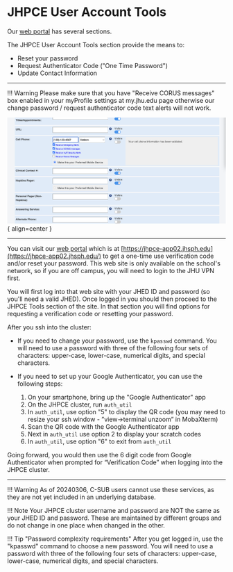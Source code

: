 # JHPCE User Account Tools

Our [web portal](https://jhpce-app02.jhsph.edu/) has several sections.

The JHPCE User Account Tools section provide the means to:

* Reset your password
* Request Authenticator Code ("One Time Password")
* Update Contact Information
---

!!! Warning
    Please make sure that you have "Receive CORUS messages" box enabled in your myProfile settings at my.jhu.edu page otherwise our change password / request authenticator code text alerts will not work.

[![enable_corus_logo](../portal/images/enable-corus.png)](https://jhpce-app02.jhsph.edu){ align=center }

---
You can visit our [web portal](https://jhpce-app02.jhsph.edu/) which is at [https://jhpce-app02.jhsph.edu](https://jhpce-app02.jhsph.edu/) to get a one-time use verification code and/or reset your password.  This web site is only available on the school's network, so if you are off campus, you will need to login to the JHU VPN first.

You will first log into that web site with your JHED ID and password (so you'll need a valid JHED). Once logged in you should then proceed to the JHPCE Tools section of the site.  In that section you will find options for requesting a verification code or resetting your password.
 
After you ssh into the cluster:
 
- If you need to change your password, use the `kpasswd` command. You will need to use a password with three of the following four sets of
characters: upper-case, lower-case, numerical digits, and special characters.
 
- If you need to set up your Google Authenticator, you can use the following steps:
  
    1. On your smartphone, bring up the "Google Authenticator" app
    2. On the JHPCE cluster, run `auth_util`
    3. In `auth_util`, use option "5" to display the QR code (you may need to resize your ssh window - ”view->terminal unzoom” in MobaXterm)
    4. Scan the QR code with the Google Authenticator app
    5. Next in `auth_util` use option 2 to display your scratch codes
    6. In `auth_util`, use option "6" to exit from `auth_util`
 
Going forward, you would then use the 6 digit code from Google Authenticator when prompted for “Verification Code” when logging into the JHPCE cluster.

---

!!! Warning
    As of 20240306, C-SUB users cannot use these services, as they are not yet included in an underlying database.

!!! Note
    Your JHPCE cluster username and password are NOT the same as your JHED ID and password. These are maintained by different groups and do not change in one place when changed in the other.
    
!!! Tip "Password complexity requirements"
    After you get logged in, use the "kpasswd" command to choose a new password. You will need to use a password with three of the following four sets of characters: upper-case, lower-case, numerical digits, and special characters.
    


